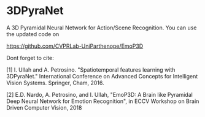 # 3DPyraNet
A 3D Pyramidal Neural Network for Action/Scene Recognition.
You can use the updated code on


https://github.com/CVPRLab-UniParthenope/EmoP3D


Dont forget to cite:


[1] I. Ullah and A. Petrosino. "Spatiotemporal features learning with 3DPyraNet." International Conference on Advanced Concepts for Intelligent Vision Systems. Springer, Cham, 2016.


[2] E.D. Nardo, A. Petrosino, and I. Ullah, "EmoP3D: A Brain like Pyramidal Deep Neural Network for Emotion Recognition", in ECCV Workshop on Brain Driven Computer Vision, 2018
